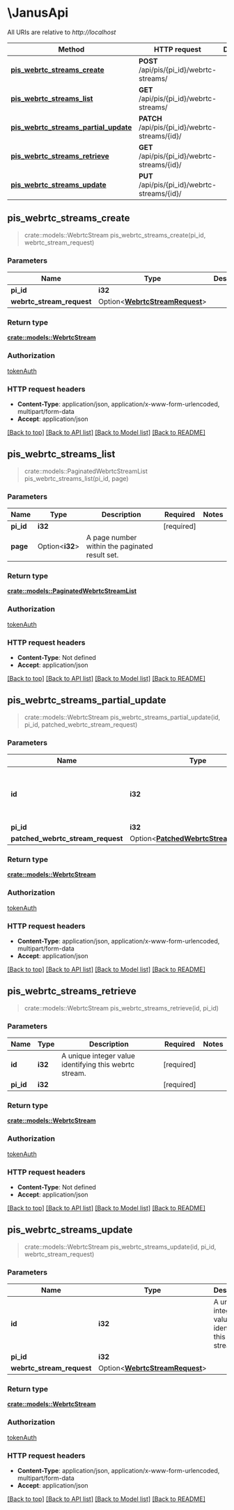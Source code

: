 # \JanusApi

All URIs are relative to *http://localhost*

Method | HTTP request | Description
------------- | ------------- | -------------
[**pis_webrtc_streams_create**](JanusApi.md#pis_webrtc_streams_create) | **POST** /api/pis/{pi_id}/webrtc-streams/ | 
[**pis_webrtc_streams_list**](JanusApi.md#pis_webrtc_streams_list) | **GET** /api/pis/{pi_id}/webrtc-streams/ | 
[**pis_webrtc_streams_partial_update**](JanusApi.md#pis_webrtc_streams_partial_update) | **PATCH** /api/pis/{pi_id}/webrtc-streams/{id}/ | 
[**pis_webrtc_streams_retrieve**](JanusApi.md#pis_webrtc_streams_retrieve) | **GET** /api/pis/{pi_id}/webrtc-streams/{id}/ | 
[**pis_webrtc_streams_update**](JanusApi.md#pis_webrtc_streams_update) | **PUT** /api/pis/{pi_id}/webrtc-streams/{id}/ | 



## pis_webrtc_streams_create

> crate::models::WebrtcStream pis_webrtc_streams_create(pi_id, webrtc_stream_request)


### Parameters


Name | Type | Description  | Required | Notes
------------- | ------------- | ------------- | ------------- | -------------
**pi_id** | **i32** |  | [required] |
**webrtc_stream_request** | Option<[**WebrtcStreamRequest**](WebrtcStreamRequest.md)> |  |  |

### Return type

[**crate::models::WebrtcStream**](WebrtcStream.md)

### Authorization

[tokenAuth](../README.md#tokenAuth)

### HTTP request headers

- **Content-Type**: application/json, application/x-www-form-urlencoded, multipart/form-data
- **Accept**: application/json

[[Back to top]](#) [[Back to API list]](../README.md#documentation-for-api-endpoints) [[Back to Model list]](../README.md#documentation-for-models) [[Back to README]](../README.md)


## pis_webrtc_streams_list

> crate::models::PaginatedWebrtcStreamList pis_webrtc_streams_list(pi_id, page)


### Parameters


Name | Type | Description  | Required | Notes
------------- | ------------- | ------------- | ------------- | -------------
**pi_id** | **i32** |  | [required] |
**page** | Option<**i32**> | A page number within the paginated result set. |  |

### Return type

[**crate::models::PaginatedWebrtcStreamList**](PaginatedWebrtcStreamList.md)

### Authorization

[tokenAuth](../README.md#tokenAuth)

### HTTP request headers

- **Content-Type**: Not defined
- **Accept**: application/json

[[Back to top]](#) [[Back to API list]](../README.md#documentation-for-api-endpoints) [[Back to Model list]](../README.md#documentation-for-models) [[Back to README]](../README.md)


## pis_webrtc_streams_partial_update

> crate::models::WebrtcStream pis_webrtc_streams_partial_update(id, pi_id, patched_webrtc_stream_request)


### Parameters


Name | Type | Description  | Required | Notes
------------- | ------------- | ------------- | ------------- | -------------
**id** | **i32** | A unique integer value identifying this webrtc stream. | [required] |
**pi_id** | **i32** |  | [required] |
**patched_webrtc_stream_request** | Option<[**PatchedWebrtcStreamRequest**](PatchedWebrtcStreamRequest.md)> |  |  |

### Return type

[**crate::models::WebrtcStream**](WebrtcStream.md)

### Authorization

[tokenAuth](../README.md#tokenAuth)

### HTTP request headers

- **Content-Type**: application/json, application/x-www-form-urlencoded, multipart/form-data
- **Accept**: application/json

[[Back to top]](#) [[Back to API list]](../README.md#documentation-for-api-endpoints) [[Back to Model list]](../README.md#documentation-for-models) [[Back to README]](../README.md)


## pis_webrtc_streams_retrieve

> crate::models::WebrtcStream pis_webrtc_streams_retrieve(id, pi_id)


### Parameters


Name | Type | Description  | Required | Notes
------------- | ------------- | ------------- | ------------- | -------------
**id** | **i32** | A unique integer value identifying this webrtc stream. | [required] |
**pi_id** | **i32** |  | [required] |

### Return type

[**crate::models::WebrtcStream**](WebrtcStream.md)

### Authorization

[tokenAuth](../README.md#tokenAuth)

### HTTP request headers

- **Content-Type**: Not defined
- **Accept**: application/json

[[Back to top]](#) [[Back to API list]](../README.md#documentation-for-api-endpoints) [[Back to Model list]](../README.md#documentation-for-models) [[Back to README]](../README.md)


## pis_webrtc_streams_update

> crate::models::WebrtcStream pis_webrtc_streams_update(id, pi_id, webrtc_stream_request)


### Parameters


Name | Type | Description  | Required | Notes
------------- | ------------- | ------------- | ------------- | -------------
**id** | **i32** | A unique integer value identifying this webrtc stream. | [required] |
**pi_id** | **i32** |  | [required] |
**webrtc_stream_request** | Option<[**WebrtcStreamRequest**](WebrtcStreamRequest.md)> |  |  |

### Return type

[**crate::models::WebrtcStream**](WebrtcStream.md)

### Authorization

[tokenAuth](../README.md#tokenAuth)

### HTTP request headers

- **Content-Type**: application/json, application/x-www-form-urlencoded, multipart/form-data
- **Accept**: application/json

[[Back to top]](#) [[Back to API list]](../README.md#documentation-for-api-endpoints) [[Back to Model list]](../README.md#documentation-for-models) [[Back to README]](../README.md)

